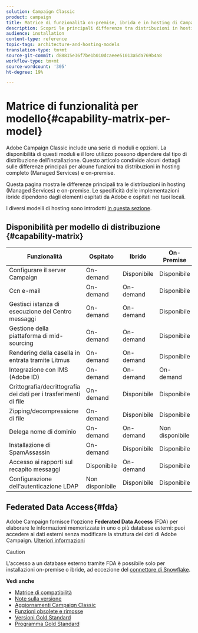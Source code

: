 ```yaml
---
solution: Campaign Classic
product: campaign
title: Matrice di funzionalità on-premise, ibrida e in hosting di Campaign
description: Scopri le principali differenze tra distribuzioni in hosting e on-premise
audience: installation
content-type: reference
topic-tags: architecture-and-hosting-models
translation-type: tm+mt
source-git-commit: d88815e36f7be1b010dcaeee51013a5da769b4a8
workflow-type: tm+mt
source-wordcount: '305'
ht-degree: 19%

---
```



# Matrice di funzionalità per modello{#capability-matrix-per-model}

 Adobe Campaign Classic include una serie di moduli e opzioni. La disponibilità di questi moduli e il loro utilizzo possono dipendere dal tipo di distribuzione dell’installazione. Questo articolo condivide alcuni dettagli sulle differenze principali per alcune funzioni tra distribuzioni in hosting completo (Managed Services) e on-premise.

Questa pagina mostra le differenze principali tra le distribuzioni in hosting (Managed Services) e on-premise. Le specificità delle implementazioni ibride dipendono dagli elementi ospitati da Adobe e ospitati nei tuoi locali.

I diversi modelli di hosting sono introdotti [in questa sezione](../../installation/using/hosting-models.md).

## Disponibilità per modello di distribuzione {#capability-matrix}

| Funzionalità | Ospitato | Ibrido | On-Premise | Dettagli |
|-----------------------------------------------|------------------|-----------|---------------|-----------------------------------------------------------------------------------------------------------------------------------------------------------------------------------------------------------------------|
| Configurare il server Campaign | On-demand | Disponibile | Disponibile | [Ulteriori informazioni](../../installation/using/the-server-configuration-file.md) |
| Ccn e-mail | On-demand | On-demand | Disponibile | [Ulteriori informazioni](../../installation/using/email-archiving.md) |
| Gestisci istanza di esecuzione del Centro messaggi | On-demand | On-demand | Disponibile | [Ulteriori informazioni](../../message-center/using/about-transactional-messaging.md) |
| Gestione della piattaforma di mid-sourcing | On-demand | On-demand | Disponibile | [Ulteriori informazioni](../../installation/using/mid-sourcing-server.md) |
| Rendering della casella in entrata tramite Litmus | On-demand | On-demand | Disponibile | [Ulteriori informazioni](../../delivery/using/inbox-rendering.md) |
| Integrazione con IMS (Adobe ID) | On-demand | On-demand | On-demand | [Ulteriori informazioni](../../integrations/using/about-adobe-id.md) |
| Crittografia/decrittografia dei dati per i trasferimenti di file | On-demand | Disponibile | Disponibile | [Ulteriori informazioni](../../platform/using/unzip-decrypt.md) |
| Zipping/decompressione di file | On-demand | Disponibile | Disponibile | [Ulteriori informazioni](../../platform/using/unzip-decrypt.md) |
| Delega nome di dominio | On-demand | On-demand | Non disponibile | [Ulteriori informazioni](https://helpx.adobe.com/it/campaign/kb/domain-name-delegation.html) |
| Installazione di SpamAssassin | On-demand | Disponibile | Disponibile | [Ulteriori informazioni](../../delivery/using/spamassassin.md) |
| Accesso ai rapporti sul recapito messaggi | Disponibile | On-demand | Disponibile | [Ulteriori informazioni](../../delivery/using/monitoring-deliverability.md) |
| Configurazione dell&#39;autenticazione LDAP | Non disponibile | Disponibile | Disponibile | [Ulteriori informazioni](../../installation/using/connecting-through-ldap.md) |


## Federated Data Access{#fda}

Adobe Campaign fornisce l&#39;opzione **Federated Data Access** (FDA) per elaborare le informazioni memorizzate in uno o più database esterni: puoi accedere ai dati esterni senza modificare la struttura dei dati di Adobe Campaign. [Ulteriori informazioni](../../installation/using/about-fda.md)

>[!CAUTION]
>
>L&#39;accesso a un database esterno tramite FDA è possibile solo per installazioni on-premise o ibride, ad eccezione del [connettore di Snowflake](../../installation/using/configure-fda-snowflake.md).


**Vedi anche**

* [Matrice di compatibilità](../../rn/using/compatibility-matrix.md)
* [Note sulla versione](../../rn/using/latest-release.md)
* [Aggiornamenti Campaign Classic](../../rn/using/rn-overview.md)
* [Funzioni obsolete e rimosse](../../rn/using/deprecated-features.md)
* [Versioni Gold Standard](../../rn/using/gold-standard.md)
* [Programma Gold Standard](https://helpx.adobe.com/it/campaign/kb/gold-standard.html)
